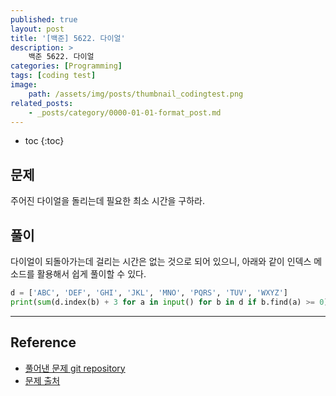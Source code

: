 ```yaml
---
published: true
layout: post
title: '[백준] 5622. 다이얼'
description: >
    백준 5622. 다이얼
categories: [Programming]
tags: [coding test]
image:
    path: /assets/img/posts/thumbnail_codingtest.png
related_posts:
    - _posts/category/0000-01-01-format_post.md
---
```

* toc
{:toc}

## 문제

주어진 다이얼을 돌리는데 필요한 최소 시간을 구하라.  

## 풀이

다이얼이 되돌아가는데 걸리는 시간은 없는 것으로 되어 있으니, 아래와 같이 인덱스 메소드를 활용해서 쉽게 풀이할 수 있다.  

```python
d = ['ABC', 'DEF', 'GHI', 'JKL', 'MNO', 'PQRS', 'TUV', 'WXYZ']
print(sum(d.index(b) + 3 for a in input() for b in d if b.find(a) >= 0))
```

---
## Reference
- [풀어낸 문제 git repository](https://github.com/djccnt15/programming)
- [문제 출처](https://www.acmicpc.net/problem/5622)